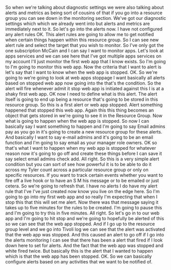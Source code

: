 So when we're talking about diagnostic settings we were also talking about alerts and metrics as being
sort of cousins of that if you go into a resource group you can see down in the monitoring section.
We've got our diagnostic settings which which we already went into but alerts and metrics are immediately
next to it.
So let's go into the alerts now.
I have not configured any alert rules OK.
This alert rules are going to allow me to get notified when certain things happen within this resource
group.
So I can see new alert rule and select the target that you wish to monitor.
So I've only got the one subscription McCain
and I can say I want to monitor apps.
Let's look at apps services and we can see here that I've got multiple apps services on my account I'll
just monitor the first web app that I know exists.
So I'm going to I'm going to monitor this web app.
Now the criteria that I want to alert is let's say that I want to know when the web app is stopped.
OK.
So we're going to we're going to look at web apps stoppage
I want basically all alerts based on stopped web app
now going into the that's the condition.
So the alert will fire whenever admit it stop web app is initiated against this I is at a shaky first
web app.
OK now I need to define what is this alert.
The alert itself is going to end up being a resource that's going to be stored in this resource group.
So this is a first alert or web app stopped.
Alert something
happened that stopped this web app.
Again this this thing becomes an object that gets stored in we're going to see it in the Resource Group.
Now what is going to happen when the web app is stopped.
So now I can basically say I want something to happen and I'm going to say Email admins
pay as you go in
it's going to create a new resource group for these alerts.
And basically I want to say e-mail admins and it's going to be an email function and I'm going to say
email as your manager role owners.
OK so that's what I want to happen when my web app is stopped for whatever reason
now it's going to go off and create these things before I can save it say select email admins check
add.
All right.
So this is a very simple alert condition but you can sort of see how powerful it is to be able to do
it across my Tyler count across a particular resource group or only on specific resources.
If you want to track certain events whether you want to fire off a live hook or to have an S M his message
or to be emailed or just cetera.
So we're going to refresh that.
I have no alerts I do have my alert rule that I've I've just created now
know you live on the edge here.
So I'm going to go into my first web app and so really I'm expecting that
when I stop this that this will set me alert.
Now there was that message saying it takes up to five minutes for the rules to be created.
I'm going to pause this and I'm going to try this in five minutes.
All right.
So let's go in to our web app and I'm going to hit stop and we're going to hopefully be alerted of this
so we can see that the web app stopped.
And if I go up to the resource group level and we go into Tivoli log we can see that the alert was activated
that the web app was stopped.
And this caused an alert to go off
if I go into the alerts monitoring I can see that there has been a alert that fired if I look down here
to set for alerts.
And the fact that the web app was stopped and white fired twice.
But basically this is the alert that I wanted to happen which is that the web app has been stopped.
OK.
So we can basically configure alerts based on any activities that we want to be notified of.

